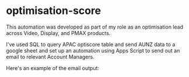 # optimisation-score

This automation was developed as part of my role as an optimisation lead across Video, Display, and PMAX products.

I've used SQL to query APAC optiscore table and send AUNZ data to a google sheet and set up an automation using Apps Script to send out an email to relevant Account Managers.

Here's an example of the email output:
